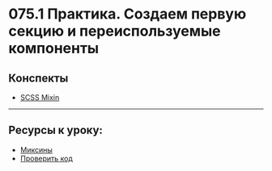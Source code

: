 # 075.1 Практика. Создаем первую секцию и переиспользуемые компоненты

## Конспекты

- [SCSS Mixin](<../(CSS)/SCSS Mixin.md>)

<hr>

## Ресурсы к уроку:

- [Миксины](https://sass-lang.com/documentation/at-rules/mixin/)
- [Проверить код](https://github.com/yankovalenko94/Webdev/tree/main/Ceramic_step_2)
